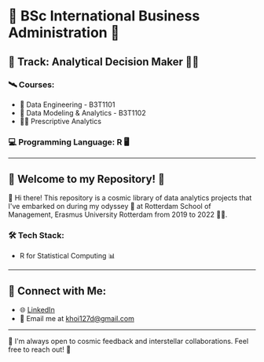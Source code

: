 # 🚀 BSc International Business Administration 🌌

## 🌠 Track: Analytical Decision Maker 👨‍🚀

### 🛰️ Courses: 
- 🌌 Data Engineering - B3T1101
- 🌠 Data Modeling & Analytics - B3T1102
- 👨‍🚀 Prescriptive Analytics 

### 💻 Programming Language: R 🖥️

---

## 🌟 Welcome to my Repository! 🌟

👋 Hi there! This repository is a cosmic library of data analytics projects that I've embarked on during my odyssey 🔭 at Rotterdam School of Management, Erasmus University Rotterdam from 2019 to 2022 👨‍🚀.

### 🛠️ Tech Stack:
- R for Statistical Computing 📊

---

## 🌌 Connect with Me:
- 🌐 [LinkedIn](https://www.linkedin.com/in/khoi-pham2709/)
- 💌 Email me at khoi127d@gmail.com

---

🌟 I'm always open to cosmic feedback and interstellar collaborations. Feel free to reach out! 🌟

